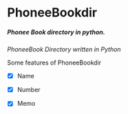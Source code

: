 # PhoneeBookdir
##### Phonee Book directory in python.
_PhoneeBook Directory written in Python_

Some features of PhoneeBookdir 

- [X] Name


- [x] Number 



- [x] Memo
